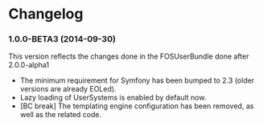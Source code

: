  Changelog
=========

### 1.0.0-BETA3 (2014-09-30)

This version reflects the changes done in the FOSUserBundle done after 2.0.0-alpha1

* The minimum requirement for Symfony has been bumped to 2.3 (older versions are already EOLed).
* Lazy loading of UserSystems is enabled by default now.
* [BC break] The templating engine configuration has been removed, as well as the related code.
